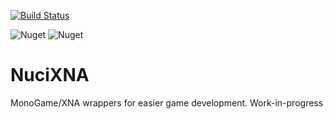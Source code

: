 [![Build Status](https://github.com/hmlendea/nucixna.gui/actions/workflows/dotnet.yml/badge.svg)](https://github.com/hmlendea/nucixna.gui/actions/workflows/dotnet.yml)

![Nuget](https://img.shields.io/nuget/v/NuciXNA.Graphics.svg?label=NuciXNA.Graphics) ![Nuget](https://img.shields.io/nuget/v/NuciXNA.Gui.svg?label=NuciXNA.Gui)

# NuciXNA

MonoGame/XNA wrappers for easier game development.
Work-in-progress
